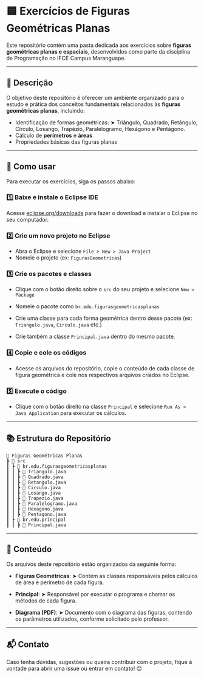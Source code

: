 # 🟦 Exercícios de Figuras Geométricas Planas

Este repositório contém uma pasta dedicada aos exercícios sobre **figuras geométricas planas e espaciais**, desenvolvidos como parte da disciplina de Programação no IFCE Campus Maranguape.

---

## 📌 Descrição

O objetivo deste repositório é oferecer um ambiente organizado para o estudo e prática dos conceitos fundamentais relacionados às **figuras geométricas planas**, incluindo:

* Identificação de formas geométricas:
  ➤ Triângulo, Quadrado, Retângulo, Círculo, Losango, Trapézio, Paralelogramo, Hexágono e Pentágono.
* Cálculo de **perímetros** e **áreas**
* Propriedades básicas das figuras planas

---

## 🚀 Como usar

Para executar os exercícios, siga os passos abaixo:

### 1️⃣ Baixe e instale o Eclipse IDE

Acesse [eclipse.org/downloads](https://www.eclipse.org/downloads/) para fazer o download e instalar o Eclipse no seu computador.

### 2️⃣ Crie um novo projeto no Eclipse

* Abra o Eclipse e selecione `File > New > Java Project`
* Nomeie o projeto (ex: `FigurasGeometricas`)

### 3️⃣ Crie os pacotes e classes

* Clique com o botão direito sobre o `src` do seu projeto e selecione `New > Package`

* Nomeie o pacote como `br.edu.figurasgeometricasplanas`

* Crie uma classe para cada forma geométrica dentro desse pacote (ex: `Triangulo.java`, `Circulo.java` etc.)

* Crie também a classe `Principal.java` dentro do mesmo pacote.

### 4️⃣ Copie e cole os códigos

* Acesse os arquivos do repositório, copie o conteúdo de cada classe de figura geométrica e cole nos respectivos arquivos criados no Eclipse.

### 5️⃣ Execute o código

* Clique com o botão direito na classe `Principal` e selecione `Run As > Java Application` para executar os cálculos.

---

## 📚 Estrutura do Repositório

```
📂 Figuras Geométricas Planas
┣ 📂 src
┃ ┣ 📂 br.edu.figurasgeometricasplanas
┃ ┃ ┣ 📜 Triangulo.java
┃ ┃ ┣ 📜 Quadrado.java
┃ ┃ ┣ 📜 Retangulo.java
┃ ┃ ┣ 📜 Circulo.java
┃ ┃ ┣ 📜 Losango.java
┃ ┃ ┣ 📜 Trapezio.java
┃ ┃ ┣ 📜 Paralelogramo.java
┃ ┃ ┣ 📜 Hexagono.java
┃ ┃ ┣ 📜 Pentagono.java
┃ ┣ 📂 br.edu.principal
┃ ┃ ┣ 📜 Principal.java

```

---

## 📖 Conteúdo

Os arquivos deste repositório estão organizados da seguinte forma:

* **Figuras Geométricas**:
  ➤ Contém as classes responsáveis pelos cálculos de área e perímetro de cada figura.

* **Principal**:
  ➤ Responsável por executar o programa e chamar os métodos de cada figura.

* **Diagrama (PDF)**:
  ➤ Documento com o diagrama das figuras, contendo os parâmetros utilizados, conforme solicitado pelo professor.

---

## 📬 Contato

Caso tenha dúvidas, sugestões ou queira contribuir com o projeto, fique à vontade para abrir uma issue ou entrar em contato! 😊
